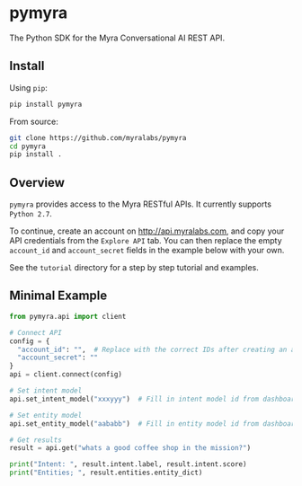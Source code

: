 # pymyra

The Python SDK for the Myra Conversational AI REST API.

## Install

Using `pip`:
```bash
pip install pymyra
```

From source:
```bash
git clone https://github.com/myralabs/pymyra
cd pymyra
pip install .
```

## Overview

`pymyra` provides access to the Myra RESTful APIs. It currently supports `Python 2.7`.

To continue, create an account on http://api.myralabs.com, and copy your API credentials from the `Explore API` tab. You can then replace the empty `account_id` and `account_secret` fields in the example below with your own.

See the `tutorial` directory for a step by step tutorial and examples.

## Minimal Example

```python
from pymyra.api import client

# Connect API
config = {
  "account_id": "",  # Replace with the correct IDs after creating an account.
  "account_secret": ""
}
api = client.connect(config)

# Set intent model
api.set_intent_model("xxxyyy")  # Fill in intent model id from dashboard.

# Set entity model
api.set_entity_model("aababb")  # Fill in entity model id from dashboard.

# Get results
result = api.get("whats a good coffee shop in the mission?")

print("Intent: ", result.intent.label, result.intent.score)
print("Entities; ", result.entities.entity_dict)

```
